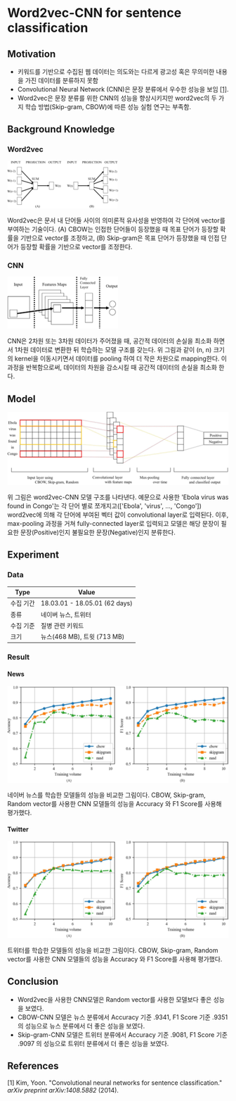 # Word2vec-CNN for sentence classification

## Motivation
 - 키워드를 기반으로 수집된 웹 데이터는 의도와는 다르게 광고성 혹은 무의미한 내용을 가진 데이터를 분류하지 못함
 - Convolutional Neural Network (CNN)은 문장 분류에서 우수한 성능을 보임 [[1]](https://arxiv.org/pdf/1408.5882.pdf).
 - Word2vec은 문장 분류를 위한 CNN의 성능을 향상시키지만 word2vec의 두 가지 학습 방법(Skip-gram, CBOW)에 따른 성능 실험 연구는 부족함.

## Background Knowledge
### Word2vec
<img src="./img/word2vec_structure.png" width="50%"/>

Word2vec은 문서 내 단어들 사이의 의미론적 유사성을 반영하여 각 단어에 vector를 부여하는 기술이다. (A) CBOW는 인접한 단어들이 등장했을 때 목표 단어가 등장할 확률을 기반으로 vector를 조정하고, (B) Skip-gram은 목표 단어가 등장했을 때 인접 단어가 등장할 확률을 기반으로 vector를 조정한다.

### CNN
<img src="./img/cnn_structure.png" width="50%"/>

CNN은 2차원 또는 3차원 데이터가 주어졌을 때, 공간적 데이터의 손실을 최소화 하면서 1차원 데이터로 변환한 뒤 학습하는 모델 구조를 갖는다. 위 그림과 같이 (n, n) 크기의 kernel을 이동시키면서 데이터를 pooling 하여 더 작은 차원으로 mapping한다. 이 과정을 반복함으로써, 데이터의 차원을 감소시킬 때 공간적 데이터의 손실을 최소화 한다.

## Model
<img src="./img/model_structure.png"/>

위 그림은 word2vec-CNN 모델 구조를 나타낸다. 예문으로 사용한 'Ebola virus was found in Congo'는 각 단어 별로 쪼개지고(['Ebola', 'virus', ..., 'Congo']) word2vec에 의해 각 단어에 부여된 벡터 값이 convolutional layer로 입력된다. 이후, max-pooling 과정을 거쳐 fully-connected layer로 입력되고 모델은 해당 문장이 필요한 문장(Positive)인지 불필요한 문장(Negative)인지 분류한다.

## Experiment
### Data
| Type | Value |
| -----  | ----- |
| 수집 기간 | 18.03.01 - 18.05.01 (62 days) |
| 종류 | 네이버 뉴스, 트위터 |
| 수집 기준 | 질병 관련 키워드 |
| 크기 | 뉴스(468 MB), 트윗 (713 MB)


### Result
#### News
<img src="./img/news_result.png"/> 

네이버 뉴스를 학습한 모델들의 성능을 비교한 그림이다. CBOW, Skip-gram, Random vector를 사용한 CNN 모델들의 성능을 Accuracy 와 F1 Score를 사용해 평가했다.
#### Twitter
<img src="./img/twitter_result.png" />

트위터를 학습한 모델들의 성능을 비교한 그림이다. CBOW, Skip-gram, Random vector를 사용한 CNN 모델들의 성능을 Accuracy 와 F1 Score를 사용해 평가했다.

## Conclusion
- Word2vec을 사용한 CNN모델은 Random vector를 사용한 모델보다 좋은 성능을 보였다.
- CBOW-CNN 모델은 뉴스 분류에서 Accuracy 기준 .9341, F1 Score 기준 .9351 의 성능으로 뉴스 분류에서 더 좋은 성능을 보였다.
- Skip-gram-CNN 모델은 트위터 분류에서 Accuracy 기준 .9081, F1 Score 기준 .9097 의 성능으로 트위터 분류에서 더 좋은 성능을 보였다.

## References
[1] Kim, Yoon. "Convolutional neural networks for sentence classification." _arXiv preprint arXiv:1408.5882_ (2014).